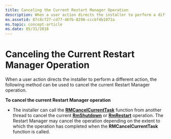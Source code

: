 ```yaml
---
title: Canceling the Current Restart Manager Operation
description: When a user action directs the installer to perform a different action, the following method can be used to cancel the current Restart Manager operation.
ms.assetid: 87c8cf27-cd77-46fb-8298-cccbf4b1071a
ms.topic: concept-article
ms.date: 05/31/2018
---
```


# Canceling the Current Restart Manager Operation

When a user action directs the installer to perform a different action, the following method can be used to cancel the current Restart Manager operation.

**To cancel the current Restart Manager operation**

-   The installer can call the [**RMCancelCurrentTask**](/windows/desktop/api/RestartManager/nf-restartmanager-rmcancelcurrenttask) function from another thread to cancel the current [**RmShutdown**](/windows/desktop/api/RestartManager/nf-restartmanager-rmshutdown) or [**RmRestart**](/windows/desktop/api/RestartManager/nf-restartmanager-rmrestart) operation. The Restart Manager may cancel the operation depending on the extent to which the operation has completed when the **RMCancelCurrentTask** function is called.

 

 





